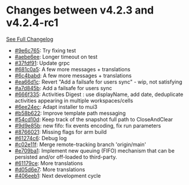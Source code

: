 # Changes between v4.2.3 and v4.2.4-rc1

[See Full Changelog](https://github.com/pydio/cells/compare/v4.2.3...v4.2.4-rc1)

- [#9e6c765](https://github.com/pydio/cells/commit/9e6c76551fd58dad31de597cf1bd1eb0b641039a): Try fixing test
- [#aebe6ee](https://github.com/pydio/cells/commit/aebe6ee7357c51eff6544e1c7e128c09a908ac39): Longer timeout on test
- [#37fdf91](https://github.com/pydio/cells/commit/37fdf915b5f8a3fc3d5c60f0db97132515092dd2): Update grpc
- [#681c0a5](https://github.com/pydio/cells/commit/681c0a521bc4d122f6f89b6b92b677dbcef60f9d): A few more messages + translations
- [#6c4babd](https://github.com/pydio/cells/commit/6c4babdd982247f327d1a6d0899a6f3d553cc44c): A few more messages + translations
- [#ea66d1c](https://github.com/pydio/cells/commit/ea66d1ceb77a96c3debd5ea7af1881c48cca7734): Revert "Add a failsafe for users sync" - wip, not satisfying
- [#a7d845b](https://github.com/pydio/cells/commit/a7d845b981e915c90cc22a1e1e13b98df088f0d2): Add a failsafe for users sync
- [#666f335](https://github.com/pydio/cells/commit/666f3352d3a99d75204d359e479755617ead93d4): Activities Digest : use displayName, add date, deduplicate activities appearing in multiple workspaces/cells
- [#6ee24ec](https://github.com/pydio/cells/commit/6ee24ec9496420c008b6b7a0fe8386cc284dfc91): Adapt installer to mui3
- [#b58b622](https://github.com/pydio/cells/commit/b58b6226e62c6eee60c053dae65ce299f8fdbab6): Improve template path messaging
- [#54cd10d](https://github.com/pydio/cells/commit/54cd10d73cb6fc8e24c26bbcfc200c4aff84601c): Keep track of the snapshot full path to CloseAndClear
- [#9d9e85b](https://github.com/pydio/cells/commit/9d9e85bc95fe5d7fe7f3c462f292993e59feeb8a): new fifo: fix events encoding, fix run parameters
- [#8766021](https://github.com/pydio/cells/commit/876602195a9cab81d8c55da5207751abdb345cd9): Missing flags for arm build
- [#61274c6](https://github.com/pydio/cells/commit/61274c6fd36f4b6c014bfc1ac0ee1437ca5e5221): Debug log
- [#c02e11f](https://github.com/pydio/cells/commit/c02e11fee4b30e315f6489d5195d6f2a6cbfd9ac): Merge remote-tracking branch 'origin/main'
- [#e709ba1](https://github.com/pydio/cells/commit/e709ba1c2312813e50fb3518bede413f0febe10b): Implement new queuing (FIFO) mechanism that can be persisted and/or off-loaded to third-party.
- [#61179ce](https://github.com/pydio/cells/commit/61179ce882ac3671abe7a9acca64c1b3d2b6dd3d): More translations
- [#d05d6e7](https://github.com/pydio/cells/commit/d05d6e756de6fce695bec3d5bd1919c5e369cfa1): More translations
- [#406eeb1](https://github.com/pydio/cells/commit/406eeb1cc378c6179d2c26b6985168e06e0780a3): Next development cycle
